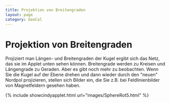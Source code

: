 ```yaml
---
title: Projektion von Breitengraden
layout: page
category: GeoCal
---
```


# Projektion von Breitengraden
Projiziert man Längen- und Breitengraden der Kugel ergibt sich das Netz, das sie im Applet unten sehen können. Breitengrade werden zu Kreisen und Längengrade zu Geraden. Aber es gibt noch mehr zu beobachten. Wenn Sie die Kugel auf der Ebene drehen und dann wieder durch den "neuen" Nordpol projizieren, stellen sich Bilder ein, die Sie z.B. bei Feldlinienbilder von Magnetfeldern gesehen haben.




{% include showcindyapplet.html url="images/SphereRot5.html" %}

